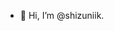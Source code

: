 - 👋 Hi, I’m @shizuniik.
<!---
- 👀 I’m interested in developing AR/VR apps and games.  
- 🌱 I’m currently learning more about Unity3D and AR development. 
- 💞️ I’m looking to collaborate on Unity3D projects. 
---> 
<!---- 📫 How to reach me ...--->

<!---
shizuniik/shizuniik is a ✨ special ✨ repository because its `README.md` (this file) appears on your GitHub profile.
You can click the Preview link to take a look at your changes.
--->
